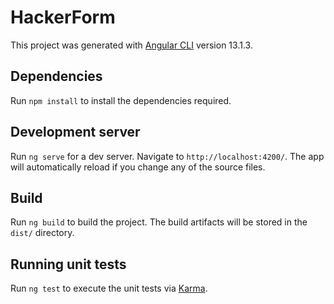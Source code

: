 # HackerForm

This project was generated with [Angular CLI](https://github.com/angular/angular-cli) version 13.1.3.

## Dependencies

Run `npm install` to install the dependencies required.

## Development server

Run `ng serve` for a dev server. Navigate to `http://localhost:4200/`. The app will automatically reload if you change any of the source files.

## Build

Run `ng build` to build the project. The build artifacts will be stored in the `dist/` directory.

## Running unit tests

Run `ng test` to execute the unit tests via [Karma](https://karma-runner.github.io).

